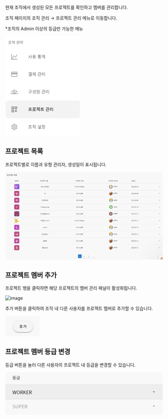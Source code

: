 현재 조직에서 생성된 모든 프로젝트를 확인하고 멤버를 관리합니다.

조직 페이지의 조직 관리 → 프로젝트 관리 메뉴로 이동합니다.

\*조직의 Admin 이상의 등급만 가능한 메뉴

![img1](https://raw.githubusercontent.com/vazilcompany/vridge-docs/main/guide/img/organization/project_management_01.png)  

  

  

프로젝트 목록
-------


프로젝트별로 이름과 유형 관리자, 생성일이 표시됩니다.

![img1](https://raw.githubusercontent.com/vazilcompany/vridge-docs/main/guide/img/organization/project_management_02.png)  

  

  

  

프로젝트 멤버 추가
----------


프로젝트 행을 클릭하면 해당 프로젝트의 멤버 관리 패널이 활성화됩니다.

  

![image](https://user-images.githubusercontent.com/49744535/234448934-728d2e98-99d7-4d53-89f7-4740065f9edb.png)
  

추가 버튼을 클릭하여 조직 내 다른 사용자를 프로젝트 멤버로 추가할 수 있습니다.

![img1](https://raw.githubusercontent.com/vazilcompany/vridge-docs/main/guide/img/organization/project_management_04.png)  

  

  

프로젝트 멤버 등급 변경
-------------


  

등급 버튼을 눌러 다른 사용자의 프로젝트 내 등급을 변경할 수 있습니다.

![img1](https://raw.githubusercontent.com/vazilcompany/vridge-docs/main/guide/img/organization/project_management_05.png)  
